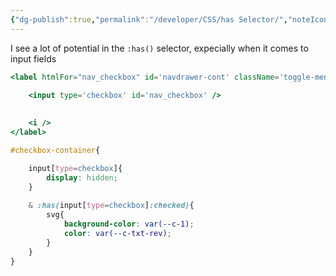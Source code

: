 ```yaml
---
{"dg-publish":true,"permalink":"/developer/CSS/has Selector/","noteIcon":""}
---
```


I see a lot of potential in the `:has()` selector, expecially when it comes to input fields


```jsx
<label htmlFor="nav_checkbox" id='navdrawer-cont' className='toggle-menu-btn'>
	
	<input type='checkbox' id='nav_checkbox' />

	
	<i />
</label>
```
```scss
#checkbox-container{

	input[type=checkbox]{
		display: hidden;
	}
	
	& :has(input[type=checkbox]:checked){
		svg{
			background-color: var(--c-1);
			color: var(--c-txt-rev);
		}
	}
}
```